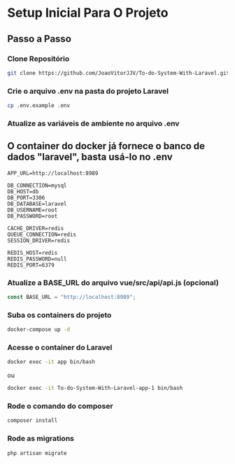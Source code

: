 # Setup Inicial Para O Projeto
## Passo a Passo

### Clone Repositório
```bash
git clone https://github.com/JoaoVitorJJV/To-do-System-With-Laravel.git
```

### Crie o arquivo .env na pasta do projeto Laravel
```bash
cp .env.example .env
```

### Atualize as variáveis de ambiente no arquivo .env
## O container do docker já fornece o banco de dados "laravel", basta usá-lo no .env
```dotenv
APP_URL=http://localhost:8989

DB_CONNECTION=mysql
DB_HOST=db
DB_PORT=3306
DB_DATABASE=laravel
DB_USERNAME=root
DB_PASSWORD=root

CACHE_DRIVER=redis
QUEUE_CONNECTION=redis
SESSION_DRIVER=redis

REDIS_HOST=redis
REDIS_PASSWORD=null
REDIS_PORT=6379
```

### Atualize a BASE_URL do arquivo vue/src/api/api.js (opcional)
```javascript
const BASE_URL = "http://localhost:8989";
```

### Suba os containers do projeto
```bash
docker-compose up -d
```

### Acesse o container do Laravel
```bash
docker exec -it app bin/bash
```
ou
```bash
docker exec -it To-do-System-With-Laravel-app-1 bin/bash
```

### Rode o comando do composer
```bash
composer install
```

### Rode as migrations
```bash
php artisan migrate
```

